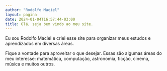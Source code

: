 ```yaml
---
author: "Rodolfo Maciel"
layout: pagina
date: 2024-01-04T16:57:44-03:00
title: Olá, seja bem vindo ao meu site.
---
```


Eu sou Rodolfo Maciel e criei esse site para organizar meus estudos e aprendizados em diversas áreas.

Fique a vontade para aproveitar o que desejar. Essas são algumas áreas do meu interesse: matemática, computação, astronomia, ficção, cinema, música e muitos outros.
